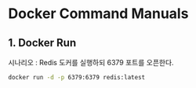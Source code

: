 # Docker Command Manuals

## 1. Docker Run

시나리오 : Redis 도커를 실행하되 6379 포트를 오픈한다.

```bash
docker run -d -p 6379:6379 redis:latest
```